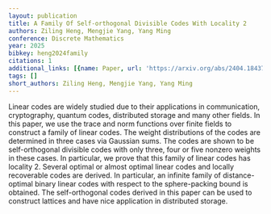 ```yaml
---
layout: publication
title: A Family Of Self-orthogonal Divisible Codes With Locality 2
authors: Ziling Heng, Mengjie Yang, Yang Ming
conference: Discrete Mathematics
year: 2025
bibkey: heng2024family
citations: 1
additional_links: [{name: Paper, url: 'https://arxiv.org/abs/2404.18437'}]
tags: []
short_authors: Ziling Heng, Mengjie Yang, Yang Ming
---
```

Linear codes are widely studied due to their applications in communication,
cryptography, quantum codes, distributed storage and many other fields. In this
paper, we use the trace and norm functions over finite fields to construct a
family of linear codes. The weight distributions of the codes are determined in
three cases via Gaussian sums. The codes are shown to be self-orthogonal
divisible codes with only three, four or five nonzero weights in these cases.
In particular, we prove that this family of linear codes has locality 2.
Several optimal or almost optimal linear codes and locally recoverable codes
are derived. In particular, an infinite family of distance-optimal binary
linear codes with respect to the sphere-packing bound is obtained. The
self-orthogonal codes derived in this paper can be used to construct lattices
and have nice application in distributed storage.
